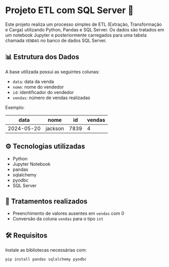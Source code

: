 # Projeto ETL com SQL Server 🚀

Este projeto realiza um processo simples de ETL (Extração, Transformação e Carga) utilizando Python, Pandas e SQL Server. Os dados são tratados em um notebook Jupyter e posteriormente carregados para uma tabela chamada `VENDAS` no banco de dados SQL Server.

## 📊 Estrutura dos Dados

A base utilizada possui as seguintes colunas:

- `data`: data da venda
- `nome`: nome do vendedor
- `id`: identificador do vendedor
- `vendas`: número de vendas realizadas

Exemplo:

| data       | nome      | id   | vendas |
|------------|-----------|------|--------|
| 2024-05-20 | jackson   | 7839 | 4      |

## ⚙️ Tecnologias utilizadas

- Python 
- Jupyter Notebook
- pandas
- sqlalchemy
- pyodbc
- SQL Server

## 🧼 Tratamentos realizados

- Preenchimento de valores ausentes em `vendas` com 0
- Conversão da coluna `vendas` para o tipo `int`

## 🛠️ Requisitos

Instale as bibliotecas necessárias com:

```bash
pip install pandas sqlalchemy pyodbc


